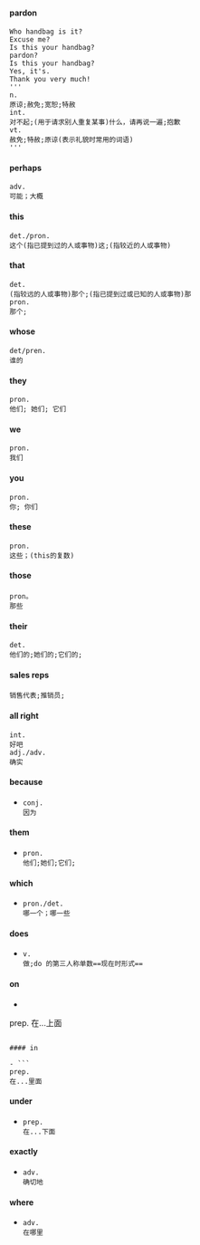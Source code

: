 ####  pardon

```
Who handbag is it?
Excuse me?
Is this your handbag?
pardon?
Is this your handbag?
Yes, it's.
Thank you very much!
'''
n. 
原谅;赦免;宽恕;特赦
int.
对不起;(用于请求别人重复某事)什么，请再说一遍;抱歉
vt.
赦免;特赦;原谅(表示礼貌时常用的词语)
'''
```

#### perhaps

```
adv.
可能；大概
```

#### this

```
det./pron.
这个(指已提到过的人或事物)这;(指较近的人或事物)
```

#### that

```
det.
(指较远的人或事物)那个;(指已提到过或已知的人或事物)那
pron.
那个;
```

#### whose

```
det/pren.
谁的
```

#### they

```
pron.
他们; 她们; 它们
```

#### we

```
pron.
我们
```

#### you

```
pron.
你; 你们
```

#### these

```
pron.
这些；(this的复数)
```

#### those

```
pron。
那些
```

#### their

```
det.
他们的;她们的;它们的;
```

#### sales reps

```
销售代表;推销员;
```

#### all right

```
int.
好吧
adj./adv.
确实
```

#### because

- ```
  conj.
  因为
  ```

#### them

- ```
  pron.
  他们;她们;它们;
  ```

#### which

- ```
  pron./det.
  哪一个；哪一些
  ```

#### does

- ```
  v.
  做;do 的第三人称单数==现在时形式==
  ```


#### on

-  ```
  prep.
  在...上面
  ```

#### in

- ```
  prep.
  在...里面
  ```

#### under

- ```
  prep.
  在...下面
  ```


#### exactly

- ```
  adv.
  确切地
  ```


#### where

- ```
  adv.
  在哪里
  ```



